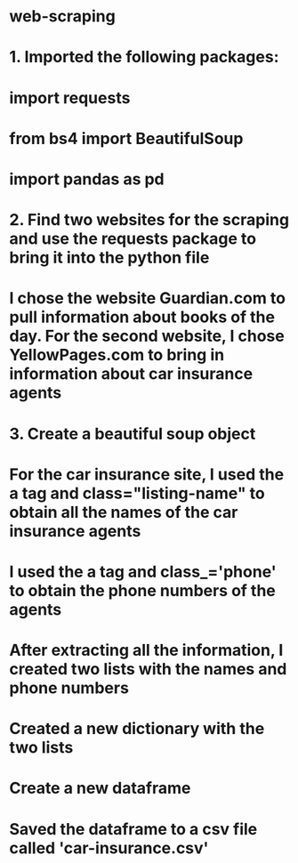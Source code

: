 # web-scraping

# 1. Imported the following packages:
# import requests
# from bs4 import BeautifulSoup
# import pandas as pd

# 2. Find two websites for the scraping and use the requests package to bring it into the python file
# I chose the website Guardian.com to pull information about books of the day. For the second website, I chose YellowPages.com to bring in information about car insurance agents 

# 3. Create a beautiful soup object

# For the car insurance site, I used the a tag and class="listing-name" to obtain all the names of the car insurance agents 

# I used the a tag and class_='phone' to obtain the phone numbers of the agents 

# After extracting all the information, I created two lists with the names and phone numbers 

# Created a new dictionary with the two lists

# Create a new dataframe

# Saved the dataframe to a csv file called 'car-insurance.csv'